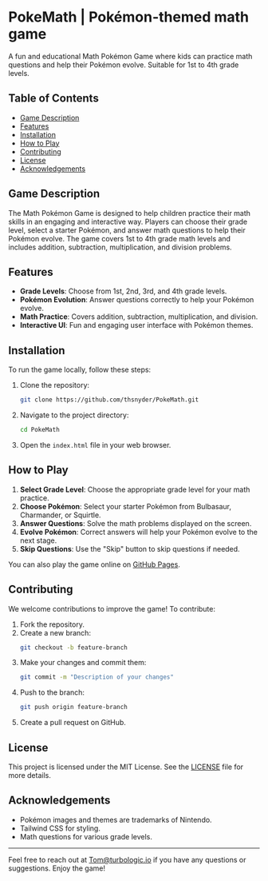 # PokeMath | Pokémon-themed math game

A fun and educational Math Pokémon Game where kids can practice math questions and help their Pokémon evolve. Suitable for 1st to 4th grade levels.

## Table of Contents

- [Game Description](#game-description)
- [Features](#features)
- [Installation](#installation)
- [How to Play](#how-to-play)
- [Contributing](#contributing)
- [License](#license)
- [Acknowledgements](#acknowledgements)

## Game Description

The Math Pokémon Game is designed to help children practice their math skills in an engaging and interactive way. Players can choose their grade level, select a starter Pokémon, and answer math questions to help their Pokémon evolve. The game covers 1st to 4th grade math levels and includes addition, subtraction, multiplication, and division problems.

## Features

- **Grade Levels**: Choose from 1st, 2nd, 3rd, and 4th grade levels.
- **Pokémon Evolution**: Answer questions correctly to help your Pokémon evolve.
- **Math Practice**: Covers addition, subtraction, multiplication, and division.
- **Interactive UI**: Fun and engaging user interface with Pokémon themes.

## Installation

To run the game locally, follow these steps:

1. Clone the repository:
    ```bash
    git clone https://github.com/thsnyder/PokeMath.git
    ```

2. Navigate to the project directory:
    ```bash
    cd PokeMath
    ```

3. Open the `index.html` file in your web browser.

## How to Play

1. **Select Grade Level**: Choose the appropriate grade level for your math practice.
2. **Choose Pokémon**: Select your starter Pokémon from Bulbasaur, Charmander, or Squirtle.
3. **Answer Questions**: Solve the math problems displayed on the screen.
4. **Evolve Pokémon**: Correct answers will help your Pokémon evolve to the next stage.
5. **Skip Questions**: Use the "Skip" button to skip questions if needed.

You can also play the game online on [GitHub Pages](https://thsnyder.github.io/PokeMath/).

## Contributing

We welcome contributions to improve the game! To contribute:

1. Fork the repository.
2. Create a new branch:
    ```bash
    git checkout -b feature-branch
    ```
3. Make your changes and commit them:
    ```bash
    git commit -m "Description of your changes"
    ```
4. Push to the branch:
    ```bash
    git push origin feature-branch
    ```
5. Create a pull request on GitHub.

## License

This project is licensed under the MIT License. See the [LICENSE](LICENSE) file for more details.

## Acknowledgements

- Pokémon images and themes are trademarks of Nintendo.
- Tailwind CSS for styling.
- Math questions for various grade levels.

---

Feel free to reach out at <a href="mailto:tom@turbologic.io">Tom@turbologic.io</a> if you have any questions or suggestions. Enjoy the game!

